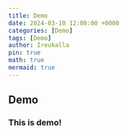 ```yaml
---
title: Demo
date: 2024-03-10 12:00:00 +0000
categories: [Demo]
tags: [Demo]
author: Ireukalla
pin: true
math: true
mermaid: true
---
```


## Demo

### This is demo!
